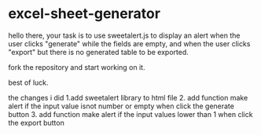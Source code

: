 # excel-sheet-generator

hello there, your task is to use sweetalert.js to display an alert when the user clicks "generate" while the fields are empty, and when the user clicks "export" but there is no generated table to be exported.

fork the repository and start working on it.

best of luck.


the changes i did 
1.add sweetalert library to html file
2. add function make alert if the input value isnot number or empty when click the generate button
3. add function make alert if the input values lower than 1 when click the export button
